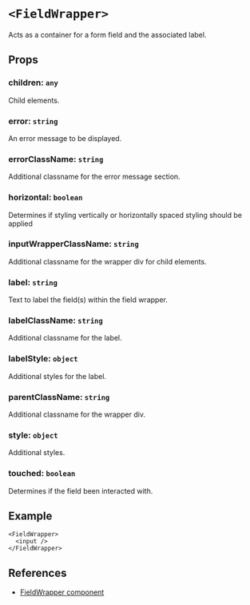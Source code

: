 # `<FieldWrapper>`
Acts as a container for a form field and the associated label.

## Props
### children: `any`
Child elements.

### error: `string`
An error message to be displayed.

### errorClassName: `string`
Additional classname for the error message section.

### horizontal: `boolean`
Determines if styling vertically or horizontally spaced styling should be applied

### inputWrapperClassName: `string`
Additional classname for the wrapper div for child elements.

### label: `string`
Text to label the field(s) within the field wrapper.

### labelClassName: `string`
Additional classname for the label.

### labelStyle: `object`
Additional styles for the label.

### parentClassName: `string`
Additional classname for the wrapper div.

### style: `object`
Additional styles.

### touched: `boolean`
Determines if the field been interacted with.

## Example
```
<FieldWrapper>
  <input />
</FieldWrapper>
```

## References
* [FieldWrapper component](./field-wrapper.jsx)